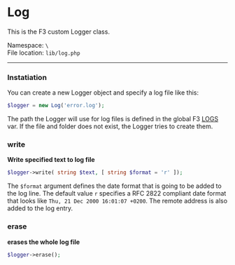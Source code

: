 # Log
This is the F3 custom Logger class.

Namespace: `\` <br/>
File location: `lib/log.php`

---

### Instatiation

You can create a new Logger object and specify a log file like this:

``` php
$logger = new Log('error.log');
```

The path the Logger will use for log files is defined in the global F3 [LOGS](quick-reference#logs) var.
If the file and folder does not exist, the Logger tries to create them.

### write
**Write specified text to log file**

``` php
$logger->write( string $text, [ string $format = 'r' ]);
```

The `$format` argument defines the date format that is going to be added to the log line. The default value `r` specifies a RFC 2822 compliant date format that looks like `Thu, 21 Dec 2000 16:01:07 +0200`.  The remote address is also added to the log entry.


### erase
**erases the whole log file**

``` php
$logger->erase();
```
